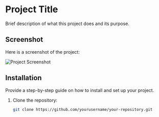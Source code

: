 # Project Title

Brief description of what this project does and its purpose.

## Screenshot

Here is a screenshot of the project:

![Project Screenshot](path/to/BI_pro_1.png)

## Installation

Provide a step-by-step guide on how to install and set up your project.

1. Clone the repository:
   ```bash
   git clone https://github.com/yourusername/your-repository.git
